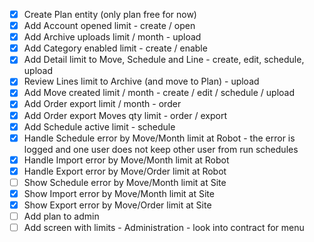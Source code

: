 - [x] Create Plan entity (only plan free for now)
- [x] Add Account opened limit - create / open
- [x] Add Archive uploads limit / month - upload
- [x] Add Category enabled limit - create / enable
- [x] Add Detail limit to Move, Schedule and Line - create, edit, schedule, upload
- [x] Review Lines limit to Archive (and move to Plan) - upload
- [x] Add Move created limit / month - create / edit / schedule / upload
- [x] Add Order export limit / month - order
- [x] Add Order export Moves qty limit - order / export
- [x] Add Schedule active limit - schedule
- [x] Handle Schedule error by Move/Month limit at Robot - the error is logged and one user does not keep other user from run schedules
- [x] Handle Import error by Move/Month limit at Robot
- [x] Handle Export error by Move/Order limit at Robot
- [ ] Show Schedule error by Move/Month limit at Site
- [x] Show Import error by Move/Month limit at Site
- [x] Show Export error by Move/Order limit at Site
- [ ] Add plan to admin
- [ ] Add screen with limits - Administration - look into contract for menu
